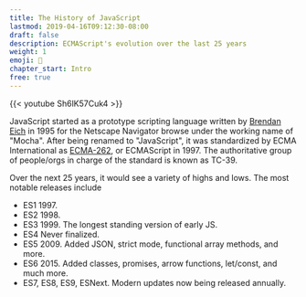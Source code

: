 ```yaml
---
title: The History of JavaScript
lastmod: 2019-04-16T09:12:30-08:00
draft: false
description: ECMAScript's evolution over the last 25 years
weight: 1
emoji: 📜
chapter_start: Intro 
free: true
---
```


{{< youtube Sh6lK57Cuk4 >}}

JavaScript started as a prototype scripting language written by [Brendan Eich](https://en.wikipedia.org/wiki/Brendan_Eich) in 1995 for the Netscape Navigator browse under the working name of "Mocha". After being renamed to "JavaScript", it was standardized by ECMA International as [ECMA-262](https://www.ecma-international.org/publications/standards/Ecma-262-arch.htm), or ECMAScript in 1997. The authoritative group of people/orgs in charge of the standard is known as TC-39. 

Over the next 25 years, it would see a variety of highs and lows. The most notable releases include 

- ES1 1997.
- ES2 1998.
- ES3 1999. The longest standing version of early JS. 
- ES4 Never finalized. 
- ES5 2009. Added JSON, strict mode, functional array methods, and more. 
- ES6 2015. Added classes, promises, arrow functions, let/const, and much more.
- ES7, ES8, ES9, ESNext. Modern updates now being released annually. 

